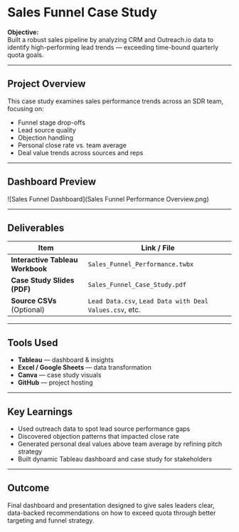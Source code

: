 # Sales Funnel Case Study

**Objective:**  
Built a robust sales pipeline by analyzing CRM and Outreach.io data to identify high-performing lead trends — exceeding time-bound quarterly quota goals.

---

## Project Overview

This case study examines sales performance trends across an SDR team, focusing on:
- Funnel stage drop-offs
- Lead source quality
- Objection handling
- Personal close rate vs. team average
- Deal value trends across sources and reps

---

## Dashboard Preview

![Sales Funnel Dashboard](Sales Funnel Performance Overview.png)

---

## Deliverables

| Item                         | Link / File |
|------------------------------|-------------|
| **Interactive Tableau Workbook** | `Sales_Funnel_Performance.twbx` |
| **Case Study Slides (PDF)**      | `Sales_Funnel_Case_Study.pdf`   |
| **Source CSVs** (Optional)       | `Lead Data.csv`, `Lead Data with Deal Values.csv`, etc. |

---

## Tools Used

- **Tableau** — dashboard & insights
- **Excel / Google Sheets** — data transformation
- **Canva** — case study visuals
- **GitHub** — project hosting

---

## Key Learnings

- Used outreach data to spot lead source performance gaps
- Discovered objection patterns that impacted close rate
- Generated personal deal values above team average by refining pitch strategy
- Built dynamic Tableau dashboard and case study for stakeholders

---

## Outcome

Final dashboard and presentation designed to give sales leaders clear, data-backed recommendations on how to exceed quota through better targeting and funnel strategy.
